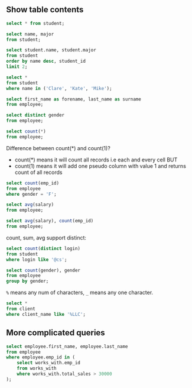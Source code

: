 ## Show table contents

```sql
select * from student;
```

```sql
select name, major 
from student;
```

```sql
select student.name, student.major
from student
order by name desc, student_id
limit 2;
```

```sql
select * 
from student
where name in ('Clare', 'Kate', 'Mike');
```

```sql
select first_name as forename, last_name as surname
from employee;
```

```sql
select distinct gender
from employee;
```

```sql
select count(*)
from employee;
```

Difference between count(*) and count(1)?
- count(*) means it will count all records i.e each and every cell BUT
- count(1) means it will add one pseudo column with value 1 and returns count of all records

```sql
select count(emp_id)
from employee
where gender = 'F';
```

```sql
select avg(salary)
from employee;
```

```sql
select avg(salary), count(emp_id)
from employee;
```

count, sum, avg support distinct: 

```sql
select count(distinct login)
from student
where login like '@cs';
```



```sql
select count(gender), gender
from employee
group by gender;
```

`%` means any num of characters, `_` means any one character. 

```sql
select * 
from client 
where client_name like '%LLC';
```

## More complicated queries

```sql
select employee.first_name, employee.last_name
from employee
where employee.emp_id in (
	select works_with.emp_id
	from works_with
	where works_with.total_sales > 30000
);
```














